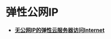 # 弹性公网IP<a name="ZH-CN_TOPIC_0140313883"></a>

-   **[无公网IP的弹性云服务器访问Internet](无公网IP的弹性云服务器访问Internet.md)**  


